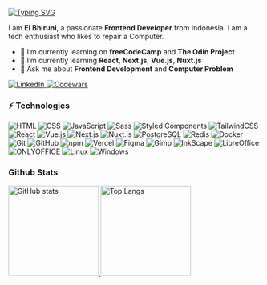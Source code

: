 [![Typing SVG](https://readme-typing-svg.herokuapp.com?font=Fira+Code&size=64&pause=1000&color=5599FF&background=000324&center=true&vCenter=true&width=1000&height=300&lines=%3CHi+there+👋+%2F%3E)](https://git.io/typing-svg)

I am **El Bhiruni**, a passionate **Frontend Developer** from Indonesia. I am a tech enthusiast who likes to repair a Computer.

- 🔭 I’m currently learning on **freeCodeCamp** and **The Odin Project**
- 🌱 I’m currently learning **React**, **Next.js**, **Vue.js**, **Nuxt.js**
- 💬 Ask me about **Frontend Development** and **Computer Problem**

<a href="https://www.linkedin.com/in/elbhiruni/" target="_blank">
  <img src="https://img.shields.io/badge/-elbhiruni-0072B1?style=flat-square&logo=linkedin&logoColor=white" alt="LinkedIn">
</a>
<a href="https://www.codewars.com/users/elbhiruni" target="_blank">
  <img src="https://www.codewars.com/users/elbhiruni/badges/micro" alt="Codewars">
</a>

### ⚡ Technologies

![HTML](https://img.shields.io/badge/-HTML-black?style=flat-square&logo=html5)
![CSS](https://img.shields.io/badge/-CSS-black?style=flat-square&logo=css3&logoColor=blue)
![JavaScript](https://img.shields.io/badge/-JavaScript-black?style=flat-square&logo=javascript)
![Sass](https://img.shields.io/badge/-Sass-black?style=flat-square&logo=sass)
![Styled Components](https://img.shields.io/badge/-Styled_Components-black?style=flat-square&logo=styledcomponents)
![TailwindCSS](https://img.shields.io/badge/-TailwindCSS-black?style=flat-square&logo=tailwindcss)
![React](https://img.shields.io/badge/-React-black?style=flat-square&logo=react)
![Vue.js](https://img.shields.io/badge/-Vue.js-black?style=flat-square&logo=vue.js)
![Next.js](https://img.shields.io/badge/-Next.js-black?style=flat-square&logo=next.js)
![Nuxt.js](https://img.shields.io/badge/-Nuxt.js-black?style=flat-square&logo=nuxt.js)
![PostgreSQL](https://img.shields.io/badge/-PostgreSQL-black?style=flat-square&logo=postgresql)
![Redis](https://img.shields.io/badge/-Redis-black?style=flat-square&logo=redis)
![Docker](https://img.shields.io/badge/-Docker-black?style=flat-square&logo=docker)
![Git](https://img.shields.io/badge/-Git-black?style=flat-square&logo=git)
![GitHub](https://img.shields.io/badge/-GitHub-black?style=flat-square&logo=github)
![npm](https://img.shields.io/badge/-npm-black?style=flat-square&logo=npm)
![Vercel](https://img.shields.io/badge/-Vercel-black?style=flat-square&logo=vercel)
![Figma](https://img.shields.io/badge/-Figma-black?style=flat-square&logo=figma)
![Gimp](https://img.shields.io/badge/-Gimp-black?style=flat-square&logo=gimp)
![InkScape](https://img.shields.io/badge/-InkScape-black?style=flat-square&logo=inkscape)
![LibreOffice](https://img.shields.io/badge/-LibreOffice-black?style=flat-square&logo=libreoffice)
![ONLYOFFICE](https://img.shields.io/badge/-ONLYOFFICE-black?style=flat-square&logo=onlyoffice)
![Linux](https://img.shields.io/badge/-Linux-black?style=flat-square&logo=linux)
![Windows](https://img.shields.io/badge/-Windows-black?style=flat-square&logo=windows)

### Github Stats

<a href="https://github.com/anuraghazra/github-readme-stats" target="_blank">
  <img height="180em" src="https://github-readme-stats-elbhiruni.vercel.app/api?username=elbhiruni&theme=github_dark&show_icons=true" alt="GitHub stats">
  <img height="180em" src="https://github-readme-stats-elbhiruni.vercel.app/api/top-langs/?username=elbhiruni&theme=github_dark&layout=compact" alt="Top Langs">
</a>
